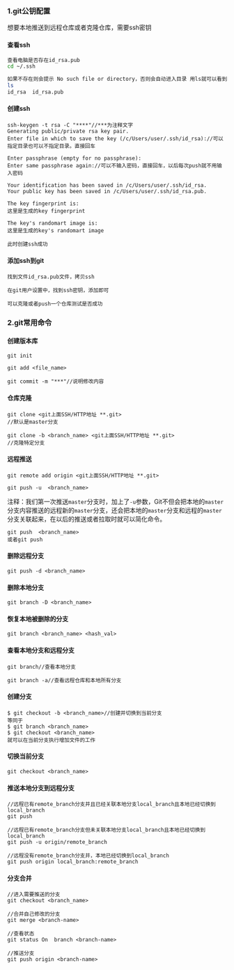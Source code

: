 ### 1.git公钥配置

想要本地推送到远程仓库或者克隆仓库，需要ssh密钥

#### **查看ssh**

```bash
查看电脑是否存在id_rsa.pub
cd ~/.ssh

如果不存在则会提示 No such file or directory，否则会自动进入目录 用ls就可以看到
ls
id_rsa  id_rsa.pub
```

#### **创建ssh**

```
ssh-keygen -t rsa -C "****"//***为注释文字
Generating public/private rsa key pair.
Enter file in which to save the key (/c/Users/user/.ssh/id_rsa)://可以指定目录也可以不指定目录。直接回车

Enter passphrase (empty for no passphrase):
Enter same passphrase again://可以不输入密码，直接回车，以后每次push就不用输入密码

Your identification has been saved in /c/Users/user/.ssh/id_rsa.
Your public key has been saved in /c/Users/user/.ssh/id_rsa.pub.

The key fingerprint is:
这里是生成的key fingerprint

The key's randomart image is:
这里是生成的key's randomart image

此时创建ssh成功
```

#### **添加ssh到git**

```
找到文件id_rsa.pub文件，拷贝ssh

在git用户设置中，找到ssh密钥，添加即可

可以克隆或者push一个仓库测试是否成功
```

### 2.git常用命令

#### **创建版本库**

```
git init

git add <file_name>

git commit -m "***"//说明修改内容
```

#### **仓库克隆**

```
git clone <git上面SSH/HTTP地址 **.git>
//默认是master分支

git clone -b <branch_name> <git上面SSH/HTTP地址 **.git>
//克隆特定分支
```

#### **远程推送**

```
git remote add origin <git上面SSH/HTTP地址 **.git>

git push -u  <branch_name>
```

注释：我们第一次推送`master`分支时，加上了`-u`参数，Git不但会把本地的`master`分支内容推送的远程新的`master`分支，还会把本地的`master`分支和远程的`master`分支关联起来，在以后的推送或者拉取时就可以简化命令。

```
git push  <branch_name>
或者git push
```

#### **删除远程分支**

```
git push -d <branch_name>
```

#### **删除本地分支**

```
git branch -D <branch_name>
```

#### **恢复本地被删除的分支**

```
git branch <branch_name> <hash_val>
```

#### **查看本地分支和远程分支**

```
git branch//查看本地分支

git branch -a//查看远程仓库和本地所有分支
```

#### **创建分支**

```
$ git checkout -b <branch_name>//创建并切换到当前分支
等同于
$ git branch <branch_name>
$ git checkout <branch_name>
就可以在当前分支执行增加文件的工作
```

#### **切换当前分支**

```
git checkout <branch_name>
```

#### **推送本地分支到远程分支**

```
//远程已有remote_branch分支并且已经关联本地分支local_branch且本地已经切换到local_branch
git push

//远程已有remote_branch分支但未关联本地分支local_branch且本地已经切换到local_branch
git push -u origin/remote_branch

//远程没有remote_branch分支并，本地已经切换到local_branch
git push origin local_branch:remote_branch
```

#### **分支合并**

```
//进入需要推送的分支
git checkout <branch_name>

//合并自己修改的分支
git merge <branch-name>

//查看状态
git status On  branch <branch-name>

//推送分支
git push origin <branch-name>
```



